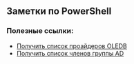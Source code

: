 ## Заметки по PowerShell  

### Полезные ссылки:  
- [Получить список проайдеров OLEDB](./get_oledb_providers.md)  
- [Получить список членов группы AD](./Get-ADGroupMember.md)  